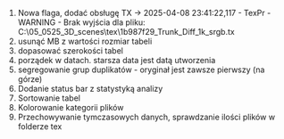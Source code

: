 1. Nowa flaga, dodać obsługę TX -> 2025-04-08 23:41:22,117 - TexPr - WARNING - Brak wyjścia dla pliku: C:\05_0525_3D_scenes\tex\1b987f29_Trunk_Diff_1k_srgb.tx
2. usunąć MB z wartości rozmiar tabeli
3. dopasować szerokości tabel
4. porządek w datach. starsza data jest datą utworzenia
5. segregowanie grup duplikatów - oryginał jest zawsze pierwszy (na górze)
6. Dodanie status bar z statystyką analizy
7. Sortowanie tabel
8. Kolorowanie kategorii plików
9. Przechowywanie tymczasowych danych, sprawdzanie ilości plików w folderze tex
